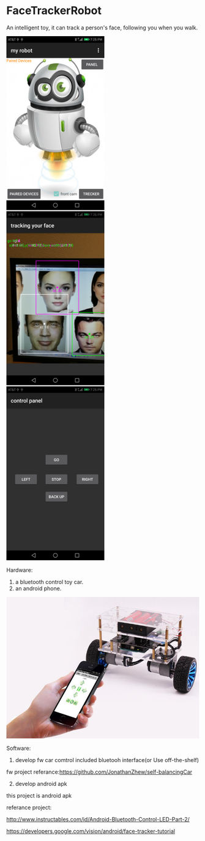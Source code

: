 # FaceTrackerRobot

An intelligent toy, it can track a person's face, following you when you walk.

<img src="https://github.com/JonathanZhew/FaceTrackerRobot/blob/master/MainActivity.png" width="256"><img src="https://github.com/JonathanZhew/FaceTrackerRobot/blob/master/FaceTrackerActivity.png" width="256"><img src="https://github.com/JonathanZhew/FaceTrackerRobot/blob/master/ControlPanelActivity.png" width="256">

Hardware:
1. a bluetooth control toy car.
2. an android phone.

![image](https://github.com/JonathanZhew/FaceTrackerRobot/blob/master/car.png)

Software:

1. develop fw car comtrol included bluetooh interface(or Use off-the-shelf)

fw project referance:https://github.com/JonathanZhew/self-balancingCar

2. develop android apk

this project is android apk

referance project:

http://www.instructables.com/id/Android-Bluetooth-Control-LED-Part-2/

https://developers.google.com/vision/android/face-tracker-tutorial
